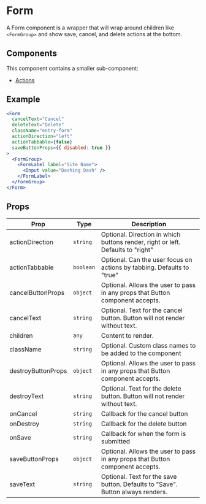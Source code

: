 # Form

A Form component is a wrapper that will wrap around children like `<FormGroup>` and show save, cancel, and delete actions at the bottom.

## Components

This component contains a smaller sub-component:

- [Actions](./Actions/README.md)

## Example

```jsx
<Form
  cancelText="Cancel"
  deleteText="Delete"
  className="entry-form"
  actionDirection="left"
  actionTabbable={false}
  saveButtonProps={{ disabled: true }}
>
  <FormGroup>
    <FormLabel label="Site Name">
      <Input value="Dashing Dash" />
    </FormLabel>
  </FormGroup>
</Form>
```

## Props

| Prop               | Type      | Description                                                                     |
| ------------------ | --------- | ------------------------------------------------------------------------------- |
| actionDirection    | `string`  | Optional. Direction in which buttons render, right or left. Defaults to "right" |
| actionTabbable     | `boolean` | Optional. Can the user focus on actions by tabbing. Defaults to "true"          |
| cancelButtonProps  | `object`  | Optional. Allows the user to pass in any props that Button component accepts.   |
| cancelText         | `string`  | Optional. Text for the cancel button. Button will not render without text.      |
| children           | `any`     | Content to render.                                                              |
| className          | `string`  | Optional. Custom class names to be added to the component                       |
| destroyButtonProps | `object`  | Optional. Allows the user to pass in any props that Button component accepts.   |
| destroyText        | `string`  | Optional. Text for the delete button. Button will not render without text.      |
| onCancel           | `string`  | Callback for the cancel button                                                  |
| onDestroy          | `string`  | Callback for the delete button                                                  |
| onSave             | `string`  | Callback for when the form is submitted                                         |
| saveButtonProps    | `object`  | Optional. Allows the user to pass in any props that Button component accepts.   |
| saveText           | `string`  | Optional. Text for the save button. Defaults to "Save". Button always renders.  |
